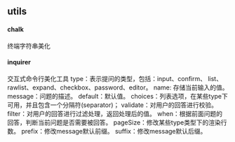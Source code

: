 ## utils

#### chalk
终端字符串美化

#### inquirer
交互式命令行美化工具
type：表示提问的类型，包括：input、confirm、 list、rawlist、expand、checkbox、password、editor。
name: 存储当前输入的值。
message：问题的描述。
default：默认值。
choices：列表选项，在某些type下可用，并且包含一个分隔符(separator)；
validate：对用户的回答进行校验。
filter：对用户的回答进行过滤处理，返回处理后的值。
when：根据前面问题的回答，判断当前问题是否需要被回答。
pageSize：修改某些type类型下的渲染行数。
prefix：修改message默认前缀。
suffix：修改message默认后缀。